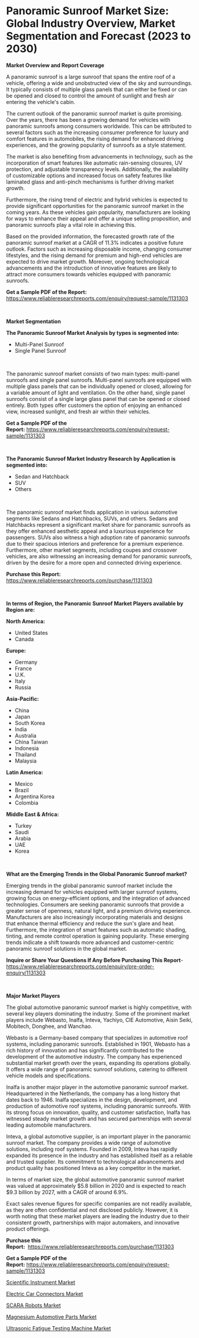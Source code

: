 <p><h1>Panoramic Sunroof Market Size: Global Industry Overview, Market Segmentation and Forecast (2023 to 2030)</h1></p><p><strong>Market Overview and Report Coverage</strong></p>
<p><p>A panoramic sunroof is a large sunroof that spans the entire roof of a vehicle, offering a wide and unobstructed view of the sky and surroundings. It typically consists of multiple glass panels that can either be fixed or can be opened and closed to control the amount of sunlight and fresh air entering the vehicle's cabin.</p><p>The current outlook of the panoramic sunroof market is quite promising. Over the years, there has been a growing demand for vehicles with panoramic sunroofs among consumers worldwide. This can be attributed to several factors such as the increasing consumer preference for luxury and comfort features in automobiles, the rising demand for enhanced driving experiences, and the growing popularity of sunroofs as a style statement.</p><p>The market is also benefiting from advancements in technology, such as the incorporation of smart features like automatic rain-sensing closures, UV protection, and adjustable transparency levels. Additionally, the availability of customizable options and increased focus on safety features like laminated glass and anti-pinch mechanisms is further driving market growth.</p><p>Furthermore, the rising trend of electric and hybrid vehicles is expected to provide significant opportunities for the panoramic sunroof market in the coming years. As these vehicles gain popularity, manufacturers are looking for ways to enhance their appeal and offer a unique selling proposition, and panoramic sunroofs play a vital role in achieving this.</p><p>Based on the provided information, the forecasted growth rate of the panoramic sunroof market at a CAGR of 11.3% indicates a positive future outlook. Factors such as increasing disposable income, changing consumer lifestyles, and the rising demand for premium and high-end vehicles are expected to drive market growth. Moreover, ongoing technological advancements and the introduction of innovative features are likely to attract more consumers towards vehicles equipped with panoramic sunroofs.</p></p>
<p><strong>Get a Sample PDF of the Report:</strong> <a href="https://www.reliableresearchreports.com/enquiry/request-sample/1131303">https://www.reliableresearchreports.com/enquiry/request-sample/1131303</a></p>
<p>&nbsp;</p>
<p><strong>Market Segmentation</strong></p>
<p><strong>The Panoramic Sunroof Market Analysis by types is segmented into:</strong></p>
<p><ul><li>Multi-Panel Sunroof</li><li>Single Panel Sunroof</li></ul></p>
<p>&nbsp;</p>
<p><p>The panoramic sunroof market consists of two main types: multi-panel sunroofs and single panel sunroofs. Multi-panel sunroofs are equipped with multiple glass panels that can be individually opened or closed, allowing for a variable amount of light and ventilation. On the other hand, single panel sunroofs consist of a single large glass panel that can be opened or closed entirely. Both types offer customers the option of enjoying an enhanced view, increased sunlight, and fresh air within their vehicles.</p></p>
<p><strong>Get a Sample PDF of the Report:</strong>&nbsp;<a href="https://www.reliableresearchreports.com/enquiry/request-sample/1131303">https://www.reliableresearchreports.com/enquiry/request-sample/1131303</a></p>
<p>&nbsp;</p>
<p><strong>The Panoramic Sunroof Market Industry Research by Application is segmented into:</strong></p>
<p><ul><li>Sedan and Hatchback</li><li>SUV</li><li>Others</li></ul></p>
<p>&nbsp;</p>
<p><p>The panoramic sunroof market finds application in various automotive segments like Sedans and Hatchbacks, SUVs, and others. Sedans and Hatchbacks represent a significant market share for panoramic sunroofs as they offer enhanced aesthetic appeal and a luxurious experience for passengers. SUVs also witness a high adoption rate of panoramic sunroofs due to their spacious interiors and preference for a premium experience. Furthermore, other market segments, including coupes and crossover vehicles, are also witnessing an increasing demand for panoramic sunroofs, driven by the desire for a more open and connected driving experience.</p></p>
<p><strong>Purchase this Report:</strong>&nbsp; <a href="https://www.reliableresearchreports.com/purchase/1131303">https://www.reliableresearchreports.com/purchase/1131303</a></p>
<p>&nbsp;</p>
<p><strong>In terms of Region, the Panoramic Sunroof Market Players available by Region are:</strong></p>
<p>
    <p> <strong> North America: </strong>
        <ul>
            <li>United States</li>
            <li>Canada</li>
        </ul>
        </p> 
    <p> <strong> Europe: </strong>
        <ul>
            <li>Germany</li>
            <li>France</li>
            <li>U.K.</li>
            <li>Italy</li>
            <li>Russia</li>
        </ul>
        </p> 
    <p> <strong> Asia-Pacific: </strong>
        <ul>
            <li>China</li>
            <li>Japan</li>
            <li>South Korea</li>
            <li>India</li>
            <li>Australia</li>
            <li>China Taiwan</li>
            <li>Indonesia</li>
            <li>Thailand</li>
            <li>Malaysia</li>
        </ul>
        </p> 
    <p> <strong> Latin America: </strong>
        <ul>
            <li>Mexico</li>
            <li>Brazil</li>
            <li>Argentina Korea</li>
            <li>Colombia</li>
        </ul>
        </p> 
    <p> <strong> Middle East & Africa: </strong>
        <ul>
            <li>Turkey</li>
            <li>Saudi</li>
            <li>Arabia</li>
            <li>UAE</li>
            <li>Korea</li>
        </ul>
    </p>
    </p>
<p>&nbsp;</p>
<p><strong>What are the Emerging Trends in the Global Panoramic Sunroof market?</strong></p>
<p><p>Emerging trends in the global panoramic sunroof market include the increasing demand for vehicles equipped with larger sunroof systems, growing focus on energy-efficient options, and the integration of advanced technologies. Consumers are seeking panoramic sunroofs that provide a greater sense of openness, natural light, and a premium driving experience. Manufacturers are also increasingly incorporating materials and designs that enhance thermal efficiency and reduce the sun's glare and heat. Furthermore, the integration of smart features such as automatic shading, tinting, and remote control operation is gaining popularity. These emerging trends indicate a shift towards more advanced and customer-centric panoramic sunroof solutions in the global market.</p></p>
<p><strong>Inquire or Share Your Questions If Any Before Purchasing This Report</strong>- <a href="https://www.reliableresearchreports.com/enquiry/pre-order-enquiry/1131303">https://www.reliableresearchreports.com/enquiry/pre-order-enquiry/1131303</a></p>
<p>&nbsp;</p>
<p><strong>Major Market Players</strong></p>
<p><p>The global automotive panoramic sunroof market is highly competitive, with several key players dominating the industry. Some of the prominent market players include Webasto, Inalfa, Inteva, Yachiyo, CIE Automotive, Aisin Seiki, Mobitech, Donghee, and Wanchao.</p><p>Webasto is a Germany-based company that specializes in automotive roof systems, including panoramic sunroofs. Established in 1901, Webasto has a rich history of innovation and has significantly contributed to the development of the automotive industry. The company has experienced substantial market growth over the years, expanding its operations globally. It offers a wide range of panoramic sunroof solutions, catering to different vehicle models and specifications.</p><p>Inalfa is another major player in the automotive panoramic sunroof market. Headquartered in the Netherlands, the company has a long history that dates back to 1946. Inalfa specializes in the design, development, and production of automotive roof systems, including panoramic sunroofs. With its strong focus on innovation, quality, and customer satisfaction, Inalfa has witnessed steady market growth and has secured partnerships with several leading automobile manufacturers.</p><p>Inteva, a global automotive supplier, is an important player in the panoramic sunroof market. The company provides a wide range of automotive solutions, including roof systems. Founded in 2009, Inteva has rapidly expanded its presence in the industry and has established itself as a reliable and trusted supplier. Its commitment to technological advancements and product quality has positioned Inteva as a key competitor in the market.</p><p>In terms of market size, the global automotive panoramic sunroof market was valued at approximately $5.8 billion in 2020 and is expected to reach $9.3 billion by 2027, with a CAGR of around 6.9%.</p><p>Exact sales revenue figures for specific companies are not readily available, as they are often confidential and not disclosed publicly. However, it is worth noting that these market players are leading the industry due to their consistent growth, partnerships with major automakers, and innovative product offerings.</p></p>
<p><strong>Purchase this Report:</strong>&nbsp;&nbsp;<a href="https://www.reliableresearchreports.com/purchase/1131303">https://www.reliableresearchreports.com/purchase/1131303</a></p>
<p></p>
<p><strong>Get a Sample PDF of the Report:</strong>&nbsp;<a href="https://www.reliableresearchreports.com/enquiry/request-sample/1131303">https://www.reliableresearchreports.com/enquiry/request-sample/1131303</a></p>
<p><p><a href="https://medium.com/@chiragreportprime3/decoding-scientific-instrument-market-metrics-market-share-trends-and-growth-patterns-0f1312580e71">Scientific Instrument Market</a></p><p><a href="https://github.com/Chiragrp23/Market-Research-Report-List-1/blob/main/electric-car-connectors-market.md">Electric Car Connectors Market</a></p><p><a href="https://medium.com/@anmolreportprime/scara-robots-market-size-cagr-trends-2024-2030-d2747dab85e7">SCARA Robots Market</a></p><p><a href="https://github.com/Chiragrp22/Market-Research-Report-List-1/blob/main/magnesium-automotive-parts-market.md">Magnesium Automotive Parts Market</a></p><p><a href="https://www.linkedin.com/pulse/ultrasonic-fatigue-testing-machine-market-size-growth-forecast-xmype/">Ultrasonic Fatigue Testing Machine Market</a></p></p>
